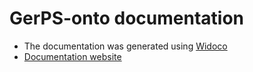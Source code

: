 # GerPS-onto documentation

- The documentation was generated using [Widoco](https://github.com/dgarijo/Widoco)
- [Documentation website](https://fusion-jena.github.io/gerps-ontology)
